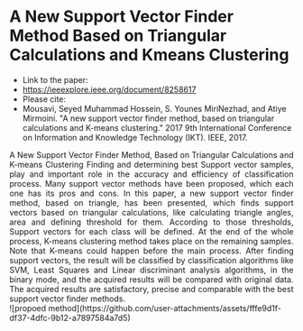 # A New Support Vector Finder Method Based on Triangular Calculations and Kmeans Clustering

- Link to the paper:
- https://ieeexplore.ieee.org/document/8258617
- Please cite:
- Mousavi, Seyed Muhammad Hossein, S. Younes MiriNezhad, and Atiye Mirmoini. "A new support vector finder method, based on triangular calculations and K-means clustering." 2017 9th International Conference on Information and Knowledge Technology (IKT). IEEE, 2017.

<div align="justify">
A New Support Vector Finder Method, Based on Triangular Calculations and K-means Clustering 
Finding and determining best Support vector samples, play and important role in the accuracy and efficiency of classification process. Many support vector methods have been proposed, which each one has its pros and cons. In this paper, a new support vector finder method, based on triangle, has been presented, which finds support vectors based on triangular calculations, like calculating triangle angles, area and defining threshold for them. According to those thresholds, Support vectors for each class will be defined. At the end of the whole process, K-means clustering method takes place on the remaining samples. Note that K-means could happen before the main process. After finding support vectors, the result will be classified by classification algorithms like SVM, Least Squares and Linear discriminant analysis algorithms, in the binary mode, and the acquired results will be compared with original data. The acquired results are satisfactory, precise and comparable with the best support vector finder methods.
</div>
![propoed method](https://github.com/user-attachments/assets/fffe9d1f-df37-4dfc-9b12-a7897584a7d5)
